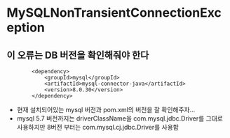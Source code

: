 # MySQLNonTransientConnectionException
## 이 오류는 DB 버전을 확인해줘야 한다
```
        <dependency>
            <groupId>mysql</groupId>
            <artifactId>mysql-connector-java</artifactId>
            <version>8.0.30</version>
        </dependency>
```
* 현재 설치되어있는 mysql 버전과 pom.xml의 버전을 잘 확인해주자...
* mysql 5.7 버전까지는 driverClassName을 com.mysql.jdbc.Driver를 
그대로 사용하지만 8버전 부터는 com.mysql.cj.jdbc.Driver를 사용함